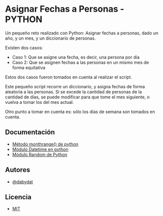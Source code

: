 
# Asignar Fechas a Personas - PYTHON

Un pequeño reto realizado con Python: Asignar fechas a personas, dado un año, y un mes, y un diccionario de personas.

Existen dos casos:

- Caso 1: Que se asigne una fecha, es decir, una persona por día
- Caso 2: Que se asignen fechas a las personas en un mismo mes de forma equitativa

Estos dos casos fueron tomados en cuenta al realizar el script.

Este pequeño script recorre un diccionario, y asigna fechas de forma aleatoria a las personas.
Si se excede la cantidad de personas de la cantidad de días, se puede modificar para que tome
el mes siguiente, o vuelva a tomar los del mes actual.

Otro punto a tomar en cuenta es: sólo los días de semana son tomados en cuenta.




## Documentación

 - [Método monthrange() de python](https://testdriven.io/tips/0ab72d80-5f92-49fb-98c5-e3e7cafab671/)
 - [Módulo Datetime en python](https://www.programiz.com/python-programming/datetime)
 - [Módulo Random de Python](https://www.programiz.com/python-programming/modules/random)


## Autores

- [@dabydat](https://github.com/dabydat)


## Licencia

- [MIT](https://choosealicense.com/licenses/mit/)

